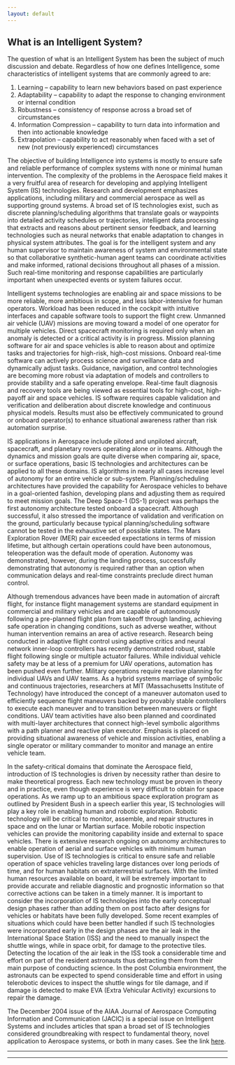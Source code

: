 ```yaml
---
layout: default
---
```


## What is an Intelligent System?

The question of what is an Intelligent System has been the subject of much discussion and debate. Regardless of how one defines Intelligence, some characteristics of intelligent systems that are commonly agreed to are:

1. Learning – capability to learn new behaviors based on past experience
1. Adaptability – capability to adapt the response to changing environment or internal condition
1. Robustness – consistency of response across a broad set of circumstances
1. Information Compression – capability to turn data into information and then into actionable knowledge
1. Extrapolation – capability to act reasonably when faced with a set of new (not previously experienced) circumstances

The objective of building Intelligence into systems is mostly to ensure safe and reliable performance of complex systems with none or minimal human intervention. The complexity of the problems in the Aerospace field makes it a very fruitful area of research for developing and applying Intelligent System (IS) technologies. Research and development emphasizes applications, including military and commercial aerospace as well as supporting ground systems. A broad set of IS technologies exist, such as discrete planning/scheduling algorithms that translate goals or waypoints into detailed activity schedules or trajectories, intelligent data processing that extracts and reasons about pertinent sensor feedback, and learning technologies such as neural networks that enable adaptation to changes in physical system attributes. The goal is for the intelligent system and any human supervisor to maintain awareness of system and environmental state so that collaborative synthetic-human agent teams can coordinate activities and make informed, rational decisions throughout all phases of a mission. Such real-time monitoring and response capabilities are particularly important when unexpected events or system failures occur.

Intelligent systems technologies are enabling air and space missions to be more reliable, more ambitious in scope, and less labor-intensive for human operators. Workload has been reduced in the cockpit with intuitive interfaces and capable software tools to support the flight crew. Unmanned air vehicle (UAV) missions are moving toward a model of one operator for multiple vehicles. Direct spacecraft monitoring is required only when an anomaly is detected or a critical activity is in progress. Mission planning software for air and space vehicles is able to reason about and optimize tasks and trajectories for high-risk, high-cost missions. Onboard real-time software can actively process science and surveillance data and dynamically adjust tasks. Guidance, navigation, and control technologies are becoming more robust via adaptation of models and controllers to provide stability and a safe operating envelope. Real-time fault diagnosis and recovery tools are being viewed as essential tools for high-cost, high-payoff air and space vehicles. IS software requires capable validation and verification and deliberation about discrete knowledge and continuous physical models. Results must also be effectively communicated to ground or onboard operator(s) to enhance situational awareness rather than risk automation surprise.

IS applications in Aerospace include piloted and unpiloted aircraft, spacecraft, and planetary rovers operating alone or in teams. Although the dynamics and mission goals are quite diverse when comparing air, space, or surface operations, basic IS technologies and architectures can be applied to all these domains. IS algorithms in nearly all cases increase level of autonomy for an entire vehicle or sub-system. Planning/scheduling architectures have provided the capability for Aerospace vehicles to behave in a goal-oriented fashion, developing plans and adjusting them as required to meet mission goals. The Deep Space-1 (DS-1) project was perhaps the first autonomy architecture tested onboard a spacecraft. Although successful, it also stressed the importance of validation and verification on the ground, particularly because typical planning/scheduling software cannot be tested in the exhaustive set of possible states. The Mars Exploration Rover (MER) pair exceeded expectations in terms of mission lifetime, but although certain operations could have been autonomous, teleoperation was the default mode of operation. Autonomy was demonstrated, however, during the landing process, successfully demonstrating that autonomy is required rather than an option when communication delays and real-time constraints preclude direct human control.

Although tremendous advances have been made in automation of aircraft flight, for instance flight management systems are standard equipment in commercial and military vehicles and are capable of autonomously following a pre-planned flight plan from takeoff through landing, achieving safe operation in changing conditions, such as adverse weather, without human intervention remains an area of active research. Research being conducted in adaptive flight control using adaptive critics and neural network inner-loop controllers has recently demonstrated robust, stable flight following single or multiple actuator failures. While individual vehicle safety may be at less of a premium for UAV operations, automation has been pushed even further. Military operations require reactive planning for individual UAVs and UAV teams. As a hybrid systems marriage of symbolic and continuous trajectories, researchers at MIT (Massachusetts Institute of Technology) have introduced the concept of a maneuver automaton used to efficiently sequence flight maneuvers backed by provably stable controllers to execute each maneuver and to transition between maneuvers or flight conditions. UAV team activities have also been planned and coordinated with multi-layer architectures that connect high-level symbolic algorithms with a path planner and reactive plan executor. Emphasis is placed on providing situational awareness of vehicle and mission activities, enabling a single operator or military commander to monitor and manage an entire vehicle team.

In the safety-critical domains that dominate the Aerospace field, introduction of IS technologies is driven by necessity rather than desire to make theoretical progress. Each new technology must be proven in theory and in practice, even though experience is very difficult to obtain for space operations. As we ramp up to an ambitious space exploration program as outlined by President Bush in a speech earlier this year, IS technologies will play a key role in enabling human and robotic exploration. Robotic technology will be critical to monitor, assemble, and repair structures in space and on the lunar or Martian surface. Mobile robotic inspection vehicles can provide the monitoring capability inside and external to space vehicles. There is extensive research ongoing on autonomy architectures to enable operation of aerial and surface vehicles with minimum human supervision. Use of IS technologies is critical to ensure safe and reliable operation of space vehicles traveling large distances over long periods of time, and for human habitats on extraterrestrial surfaces. With the limited human resources available on board, it will be extremely important to provide accurate and reliable diagnostic and prognostic information so that corrective actions can be taken in a timely manner. It is important to consider the incorporation of IS technologies into the early conceptual design phases rather than adding them on post facto after designs for vehicles or habitats have been fully developed. Some recent examples of situations which could have been better handled if such IS technologies were incorporated early in the design phases are the air leak in the International Space Station (ISS) and the need to manually inspect the shuttle wings, while in space orbit, for damage to the protective tiles. Detecting the location of the air leak in the ISS took a considerable time and effort on part of the resident astronauts thus detracting them from their main purpose of conducting science. In the post Columbia environment, the astronauts can be expected to spend considerable time and effort in using telerobotic devices to inspect the shuttle wings for tile damage, and if damage is detected to make EVA (Extra Vehicular Activity) excursions to repair the damage.

The December 2004 issue of the AIAA Journal of Aerospace Computing Information and Communication (JACIC) is a special issue on Intelligent Systems and includes articles that span a broad set of IS technologies considered groundbreaking with respect to fundamental theory, novel application to Aerospace systems, or both in many cases. See the link [here](https://arc.aiaa.org/toc/jacic/1/12).

* * *
* * *

<!-- --end-of-page-- -->
